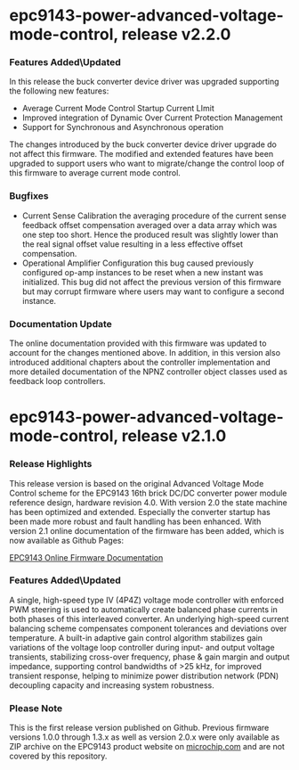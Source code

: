 # epc9143-power-advanced-voltage-mode-control, release v2.2.0

### Features Added\Updated
In this release the buck converter device driver was upgraded supporting the following new features:

- Average Current Mode Control Startup Current LImit
- Improved integration of Dynamic Over Current Protection Management
- Support for Synchronous and Asynchronous operation

The changes introduced by the buck converter device driver upgrade do not affect this firmware. The modified and extended features have been upgraded to support users who want to migrate/change the control loop of this firmware to average current mode control.

### Bugfixes

- Current Sense Calibration
the averaging procedure of the current sense feedback offset compensation averaged over a data array which was one step too short. Hence the produced result was slightly lower than the real signal offset value resulting in a less effective offset compensation.
- Operational Amplifier Configuration 
this bug caused previously configured op-amp instances to be reset when a new instant was initialized. This bug did not affect the previous version of this firmware but may corrupt firmware where users may want to configure a second instance.

### Documentation Update
The online documentation provided with this firmware was updated to account for the changes mentioned above. In addition, in this version also introduced additional chapters about the controller implementation and more detailed documentation of the NPNZ controller object classes used as feedback loop controllers.


# epc9143-power-advanced-voltage-mode-control, release v2.1.0

### Release Highlights
This release version is based on the original Advanced Voltage Mode Control scheme for the EPC9143 16th brick DC/DC converter power module reference design, hardware revision 4.0. With version 2.0 the state machine has been optimized and extended. Especially the converter startup has been made more robust and fault handling has been enhanced. With version 2.1 online documentation of the firmware has been added, which is now available as Github Pages:

[EPC9143 Online Firmware Documentation](https://microchip-pic-avr-examples.github.io/epc9143-power-advanced-voltage-mode-control)

### Features Added\Updated
A single, high-speed type IV (4P4Z) voltage mode controller with enforced PWM steering is used to automatically create balanced phase currents in both phases of this interleaved converter. An underlying high-speed current balancing scheme compensates component tolerances and deviations over temperature. 
A built-in adaptive gain control algorithm stabilizes gain variations of the voltage loop controller during input- and output voltage transients, stabilizing cross-over frequency, phase & gain margin and output impedance, supporting control bandwidths of >25 kHz, for improved transient response, helping to minimize power distribution network (PDN) decoupling capacity and increasing system robustness.

### Please Note
This is the first release version published on Github. Previous firmware versions 1.0.0 through 1.3.x as well as version 2.0.x were only available as ZIP archive on the EPC9143 product website on [microchip.com](https://www.microchip.com/epc9143) and are not covered by this repository.


